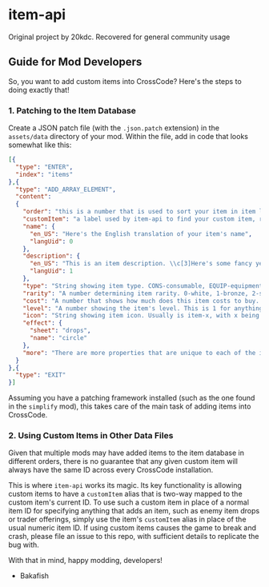 # item-api
Original project by 20kdc. Recovered for general community usage

## Guide for Mod Developers
So, you want to add custom items into CrossCode? Here's the steps to doing exactly that!

### 1. Patching to the Item Database
Create a JSON patch file (with the `.json.patch` extension) in the `assets/data` directory of your mod. Within the file, add in code that looks somewhat like this:

```json
[{
  "type": "ENTER",
  "index": "items"
},{
  "type": "ADD_ARRAY_ELEMENT",
  "content":
  {
    "order": "this is a number that is used to sort your item in item lists",
    "customItem": "a label used by item-api to find your custom item, regardless of when the item gets added to the database",
    "name": {
      "en_US": "Here's the English translation of your item's name",
      "langUid": 0
    },
    "description": {
      "en_US": "This is an item description. \\c[3]Here's some fancy yellow text\\c[0]. \\c[2]And some green text\\c[0].",
      "langUid": 1
    },
    "type": "String showing item type. CONS-consumable, EQUIP-equipment, TRADE-trade item, KEY-key item, TOGGLE-add ons",
    "rarity": "A number determining item rarity. 0-white, 1-bronze, 2-silver, 3-gold, 4-unique, 5-backer",
    "cost": "A number that shows how much does this item costs to buy. Used in trades and shops alike.",
    "level": "A number showing the item's level. This is 1 for anything not an equipment",
    "icon": "String showing item icon. Usually is item-x, with x being anything in [items, sword, helm, belt, shoe, trade, key, toggle].",
    "effect": {
      "sheet": "drops",
      "name": "circle"
    },
    "more": "There are more properties that are unique to each of the item types. Take a look at item-database.json to figure them out!"
  }
},{
  "type": "EXIT"
}]
```

Assuming you have a patching framework installed (such as the one found in the `simplify` mod), this takes care of the main task of adding items into CrossCode.

### 2. Using Custom Items in Other Data Files
Given that multiple mods may have added items to the item database in different orders, there is no guarantee that any given custom item will always have the same ID across every CrossCode installation.

This is where `item-api` works its magic. Its key functionality is allowing custom items to have a `customItem` alias that is two-way mapped to the custom item's current ID. To use such a custom item in place of a normal item ID for specifying anything that adds an item, such as enemy item drops or trader offerings, simply use the item's `customItem` alias in place of the usual numeric item ID. If using custom items causes the game to break and crash, please file an issue to this repo, with sufficient details to replicate the bug with.

With that in mind, happy modding, developers!

- Bakafish
